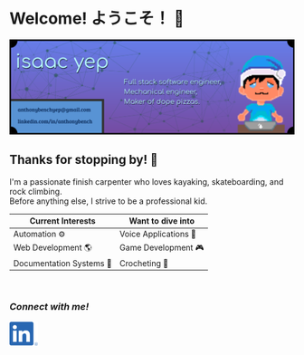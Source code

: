 # Welcome! ようこそ！ 👋

<img alt="GitHub Profile Banner" src="img/banner.png" width="850" />

## Thanks for stopping by! 👾
I'm a passionate finish carpenter who loves kayaking, skateboarding, and rock climbing.\
Before anything else, I strive to be a professional kid.

| Current Interests | Want to dive into |
|----|----|
| Automation ⚙ | Voice Applications 🎤 |
| Web Development 🌎 | Game Development 🎮 |
| Documentation Systems 📜 | Crocheting 🧶 |

<br />

### ***Connect with me!***
[<img alt="example image tag" src="img/linkedin.png" width="50" />](https://www.linkedin.com/in/anthonybench/)
